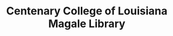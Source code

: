---
layout: repo
title: "Centenary College of Louisiana Magale Library"
id: 25072
permalink: repos/25072/
---